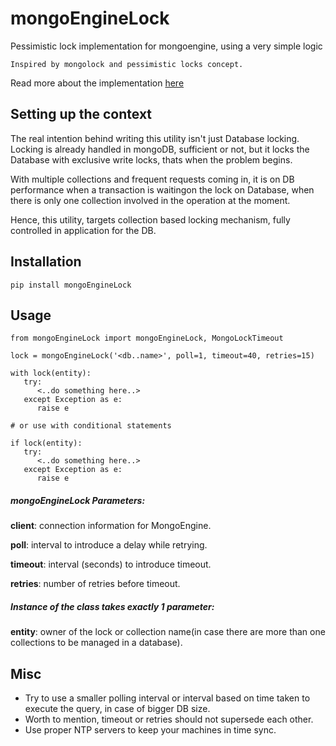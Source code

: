 # mongoEngineLock
Pessimistic lock implementation for mongoengine, using  a very simple logic

`Inspired by mongolock and pessimistic locks concept.`

Read more about the implementation [here](https://medium.com/@abhishek.tamrakar/implementing-pessimistic-locks-in-mongodb-8f3fbe2ddfa9)

## Setting up the context
The real intention behind writing this utility isn't just Database locking. Locking is already handled in mongoDB, sufficient or not, but it locks the Database with exclusive write locks, thats when the problem begins.

With multiple collections and frequent requests coming in, it is on DB performance when a transaction is waitingon the lock on Database, when there is only one collection involved in the operation at the moment.

Hence, this utility, targets collection based locking mechanism, fully controlled in application for the DB.

## Installation
`pip install mongoEngineLock`

## Usage
```
from mongoEngineLock import mongoEngineLock, MongoLockTimeout

lock = mongoEngineLock('<db..name>', poll=1, timeout=40, retries=15)

with lock(entity):
   try:
      <..do something here..>
   except Exception as e:
      raise e

# or use with conditional statements

if lock(entity):
   try:
      <..do something here..>
   except Exception as e:
      raise e
```
##### mongoEngineLock Parameters:
**client**: connection information for MongoEngine.

**poll**: interval to introduce a delay while retrying.

**timeout**: interval (seconds) to introduce timeout.

**retries**: number of retries before timeout.

##### Instance of the class takes exactly 1 parameter: 
**entity**: owner of the lock or collection name(in case there are more than one collections to be managed in a database).

## Misc
* Try to use a smaller polling interval or interval based on time taken to execute the query, in case of bigger DB size.
* Worth to mention, timeout or retries should not supersede each other. 
* Use proper NTP servers to keep your machines in time sync.
